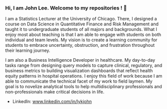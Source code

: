 ### Hi, I am John Lee. Welcome to my repositories ! 👋

I am a Statistics Lecturer at the University of Chicago. There, I designed a course on Data Science in Quantitative Finance and Risk Management and taught it to undergraduate students of all majors and backgrounds. What I enjoy most about teaching is that I am able to engage with students on both individual and team levels. My vision is to create a learning community for students to embrace uncertainty, obstruction, and frustration throughout their learning journey. 

I am also a Business Intelligence Developer in healthcare. My day-to-day tasks range from designing query models to capture clinical, regulatory, and business metrics to building visualization dashboards that reflect health equity patterns in hospital operations. I enjoy this field of work because I am able to communicate the technical facet of my work to field laymen. My goal is to novelize analytical tools to help multidisciplinary professionals and non-professionals make critical decisions in life.

- LinkedIn: www.linkedin.com/in/lykjohn
